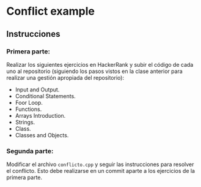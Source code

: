 # Conflict example

## Instrucciones

### Primera parte:
Realizar los siguientes ejercicios en HackerRank y subir el código de cada uno al repositorio (siguiendo los pasos vistos en la clase anterior para realizar una gestión apropiada del repositorio):
- Input and Output.
- Conditional Statements.
- Foor Loop.
- Functions.
- Arrays Introduction.
- Strings.
- Class.
- Classes and Objects.

### Segunda parte:
Modificar el archivo `conflicto.cpp` y seguir las instrucciones para resolver el conflicto. Esto debe realizarse en un commit aparte a los ejercicios de la primera parte.
